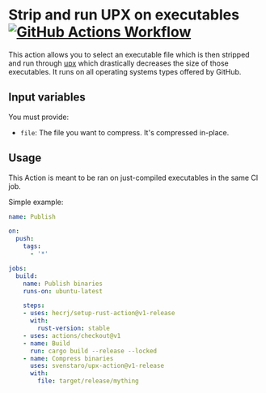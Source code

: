 # Strip and run UPX on executables [![GitHub Actions Workflow](https://github.com/svenstaro/upx-action/workflows/PR%20Checks/badge.svg)](https://github.com/svenstaro/upx-action/actions)

This action allows you to select an executable file which is then stripped and run through [upx](https://upx.github.io/) which drastically decreases the size of those executables.
It runs on all operating systems types offered by GitHub.

## Input variables

You must provide:

- `file`: The file you want to compress. It's compressed in-place.

## Usage

This Action is meant to be ran on just-compiled executables in the same CI job.

Simple example:

```yaml
name: Publish

on:
  push:
    tags:
      - '*'

jobs:
  build:
    name: Publish binaries
    runs-on: ubuntu-latest

    steps:
    - uses: hecrj/setup-rust-action@v1-release
      with:
        rust-version: stable
    - uses: actions/checkout@v1
    - name: Build
      run: cargo build --release --locked
    - name: Compress binaries
      uses: svenstaro/upx-action@v1-release
      with:
        file: target/release/mything
```
